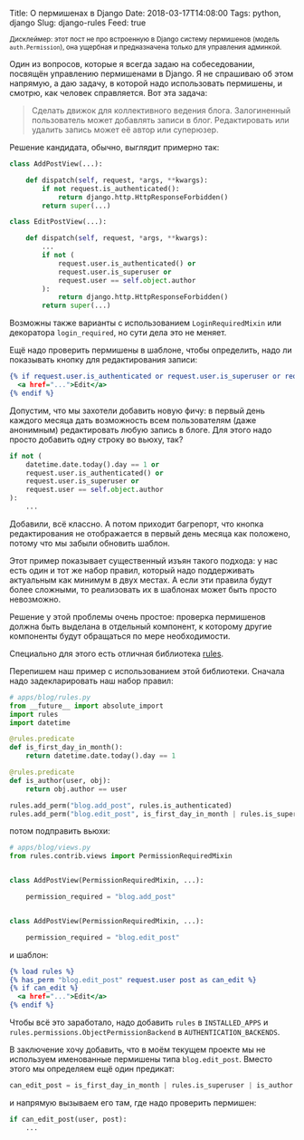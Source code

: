 Title: О пермишенах в Django
Date: 2018-03-17T14:08:00
Tags: python, django
Slug: django-rules
Feed: true

<small>Дисклеймер: этот пост не про встроенную в Django систему пермишенов (модель `auth.Permission`), она ущербная и предназначена только для управления админкой.</small>

Один из вопросов, которые я всегда задаю на собеседовании, посвящён управлению пермишенами в Django. Я не спрашиваю об этом напрямую, а даю задачу, в которой надо использовать пермишены, и смотрю, как человек справляется. Вот эта задача:

> Сделать движок для коллективного ведения блога. Залогиненный пользователь может добавлять записи в блог. Редактировать или удалить запись может её автор или суперюзер.

Решение кандидата, обычно, выглядит примерно так:

```python
class AddPostView(...):

    def dispatch(self, request, *args, **kwargs):
        if not request.is_authenticated():
            return django.http.HttpResponseForbidden()
        return super(...)

class EditPostView(...):

    def dispatch(self, request, *args, **kwargs):
        ...
        if not (
            request.user.is_authenticated() or
            request.user.is_superuser or
            request.user == self.object.author
        ):
            return django.http.HttpResponseForbidden()
        return super(...)
```

Возможны также варианты с использованием `LoginRequiredMixin` или декоратора `login_required`, но сути дела это не меняет.

Ещё надо проверить пермишены в шаблоне, чтобы определить, надо ли показывать кнопку для редактирования записи:

```djangotemplate
{% if request.user.is_authenticated or request.user.is_superuser or request.user == post.author %}
  <a href="...">Edit</a>
{% endif %}
```

Допустим, что мы захотели добавить новую фичу: в первый день каждого месяца дать возможность всем пользователям (даже анонимным) редактировать любую запись в блоге. Для этого надо просто добавить одну строку во вьюху, так?

```python
if not (
    datetime.date.today().day == 1 or
    request.user.is_authenticated() or
    request.user.is_superuser or
    request.user == self.object.author
):
    ...
```

Добавили, всё классно. А потом приходит багрепорт, что кнопка редактирования не отображается в первый день месяца как положено, потому что мы забыли обновить шаблон.

Этот пример показывает существенный изъян такого подхода: у нас есть один и тот же набор правил, который надо поддерживать актуальным как минимум в двух местах. А если эти правила будут более сложными, то реализовать их в шаблонах может быть просто невозможно.

Решение у этой проблемы очень простое: проверка пермишенов должна быть выделана в отдельный компонент, к которому другие компоненты будут обращаться по мере необходимости.

Специально для этого есть отличная библиотека [rules](https://github.com/dfunckt/django-rules).

Перепишем наш пример с использованием этой библиотеки. Сначала надо задекларировать наш набор правил:

```python
# apps/blog/rules.py
from __future__ import absolute_import
import rules
import datetime

@rules.predicate
def is_first_day_in_month():
    return datetime.date.today().day == 1

@rules.predicate
def is_author(user, obj):
    return obj.author == user

rules.add_perm("blog.add_post", rules.is_authenticated)
rules.add_perm("blog.edit_post", is_first_day_in_month | rules.is_superuser | is_author)
```

потом подправить вьюхи:

```python
# apps/blog/views.py
from rules.contrib.views import PermissionRequiredMixin


class AddPostView(PermissionRequiredMixin, ...):

    permission_required = "blog.add_post"


class AddPostView(PermissionRequiredMixin, ...):

    permission_required = "blog.edit_post"

```

и шаблон:

```djangotemplate
{% load rules %}
{% has_perm "blog.edit_post" request.user post as can_edit %}
{% if can_edit %}
  <a href="...">Edit</a>
{% endif %}
```

Чтобы всё это заработало, надо добавить `rules` в `INSTALLED_APPS` и `rules.permissions.ObjectPermissionBackend` в `AUTHENTICATION_BACKENDS`.

В заключение хочу добавить, что в моём текущем проекте мы не используем именованные пермишены типа `blog.edit_post`. Вместо этого мы определяем ещё один предикат:

```python
can_edit_post = is_first_day_in_month | rules.is_superuser | is_author
```

и напрямую вызываем его там, где надо проверить пермишен:

```python
if can_edit_post(user, post):
    ...
```
